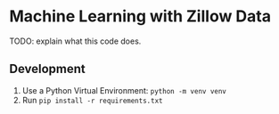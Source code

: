 # Machine Learning with Zillow Data

TODO: explain what this code does.

## Development
1. Use a Python Virtual Environment: `python -m venv venv`
2. Run `pip install -r requirements.txt`
